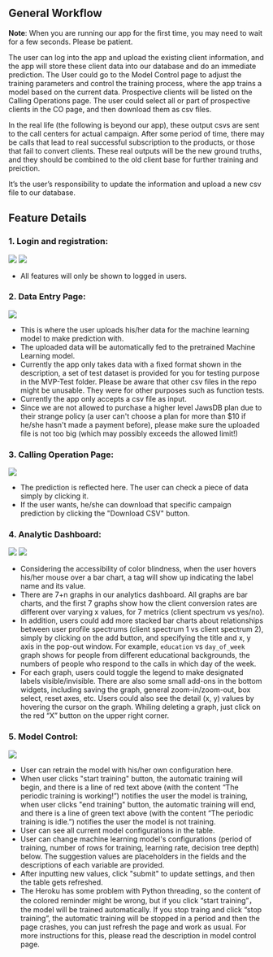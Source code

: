 ## General Workflow

**Note**: When you are running our app for the first time, you may need to wait for a few seconds. Please be patient.

The user can log into the app and upload the existing client information, and the app will store these client data into our database and do an immediate prediction. The User could go to the Model Control page to adjust the training parameters and control the training process, where the app trains a model based on the current data. Prospective clients will be listed on the Calling Operations page. The user could select all or part of prospective clients in the CO page, and then download them as csv files. 

In the real life (the following is beyond our app), these output csvs are sent to the call centers for actual campaign. After some period of time, there may be calls that lead to real successful subscription to the products, or those that fail to convert clients. These real outputs will be the new ground truths, and they should be combined to the old client base for further training and preiction.

It’s the user’s responsibility to update the information and upload a new csv file to our database.

## Feature Details

### 1. Login and registration: 
<img src="imgs/signup.png" size="40%" />
<img src="imgs/login.png" size="40%" />

   - All features will only be shown to logged in users.
   
### 2. Data Entry Page:
<img src="imgs/data entry page.png" size="40%" />
   
   - This is where the user uploads his/her data for the machine learning model to make prediction with.
   - The uploaded data will be automatically fed to the pretrained Machine Learning model.
   - Currently the app only takes data with a fixed format shown in the description, a set of test dataset is provided for you for testing purpose in the MVP-Test folder. Please be aware that other csv files in the repo might be unusable. They were for other purposes such as function tests.
   - Currently the app only accepts a csv file as input.
   - Since we are not allowed to purchase a higher level JawsDB plan due to their strange policy (a user can't choose a plan for more than $10 if he/she hasn't made a payment before), please make sure the uploaded file is not too big (which may possibly exceeds the allowed limit!)

### 3. Calling Operation Page:
<img src="imgs/calling operation.png" size="40%" />

   - The prediction is reflected here. The user can check a piece of data simply by clicking it.
   - If the user wants, he/she can download that specific campaign prediction by clicking the "Download CSV" button.
   
### 4. Analytic Dashboard:
<img src="imgs/analytics dashboard 1.png" size="40%" />
<img src="imgs/analytics dashboard 2.png" size="40%" />

   - Considering the accessibility of color blindness, when the user hovers his/her mouse over a bar chart, a tag will show up indicating the label name and its value.
   - There are 7+n graphs in our analytics dashboard. All graphs are bar charts, and the first 7 graphs show how the client conversion rates are different over varying x values, for 7 metrics (client spectrum vs yes/no).
   - In addition, users could add more stacked bar charts about relationships between user profile spectrums (client spectrum 1 vs client spectrum 2), simply by clicking on the add button, and specifying the title and x, y axis in the pop-out window. For example, `education` vs `day_of_week` graph shows for people from different educational backgrounds, the numbers of people who respond to the calls in which day of the week.
   - For each graph, users could toggle the legend to make designated labels visible/invisible. There are also some small add-ons in the bottom widgets, including saving the graph, general zoom-in/zoom-out, box select, reset axes, etc. Users could also see the detail (x, y) values by hovering the cursor on the graph. Whiling deleting a graph, just click on the red “X” button on the upper right corner.
   
### 5. Model Control:
<img src="imgs/model_control.png" size="40%" />

   - User can retrain the model with his/her own configuration here.
   - When user clicks "start training" button, the automatic training will begin, and there is a line of red text above (with the content “The periodic training is working!”) notifies the user the model is training, when user clicks "end training" button, the automatic training will end, and there is a line of green text above (with the content “The periodic training is idle.”) notifies the user the model is not training.
   - User can see all current model configurations in the table.
   - User can change machine learning model's configurations (period of training, number of rows for training, learning rate, decision tree depth) below. The suggestion values are placeholders in the fields and the descriptions of each variable are provided.
   - After inputting new values, click "submit" to update settings, and then the table gets refreshed.
   - The Heroku has some problem with Python threading, so the content of the colored reminder might be wrong, but if you click “start training”，the model will be trained automatically. If you stop traing and click “stop training”, the automatic training will be stopped in a period and then the page crashes, you can just refresh the page and work as usual. For more instructions for this, please read the description in model control page.
